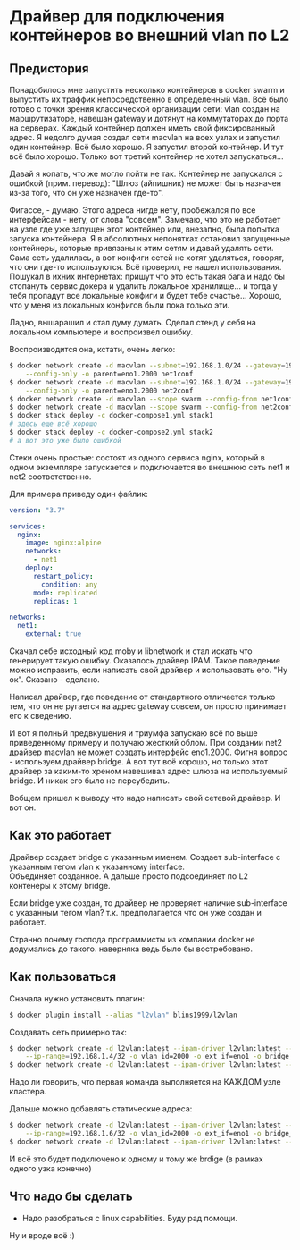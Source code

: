 # Драйвер для подключения контейнеров во внешний vlan по L2

## Предистория

Понадобилось мне запустить несколько контейнеров в docker swarm и выпустить их траффик непосредственно в определенный vlan. 
Всё было готово с точки зрения классической организации сети: vlan создан на маршрутизаторе, навешан gateway 
и дотянут на коммутаторах до порта на серверах. Каждый контейнер должен иметь свой фиксированный адрес.
Я недолго думая создал сети macvlan на всех узлах и запустил один контейнер.
Всё было хорошо. Я запустил второй контейнер. И тут всё было хорошо. Только вот третий контейнер не хотел запускаться...

Давай я копать, что же могло пойти не так. Контейнер не запускался с ошибкой (прим. перевод): "Шлюз (айпишник) не может 
быть назначен из-за того, что он уже назначен где-то". 

Фигассе, - думаю. Этого адреса нигде нету, пробежался по все интерфейсам - нету, от слова "совсем". Замечаю, что это 
не работает на узле где уже запущен этот контейнер или, внезапно, была попытка запуска контейнера. Я в абсолютных непонятках
остановил запущенные контейнеры, которые привязаны к этим сетям и давай удалять сети. Сама сеть удалилась, а вот конфиги 
сетей не хотят удаляться, говорят, что они где-то используются. Всё проверил, не нашел использования. Пошукал в ихних интернетах:
пришут что это есть такая бага и надо бы стопануть сервис докера и удалить локальное хранилище... и тогда у тебя пропадут 
все локальные конфиги и будет тебе счастье... Хорошо, что у меня из локальных конфигов были пока только эти.

Ладно, вышарашил и стал думу думать. Сделал стенд у себя на локальном компьютере и воспроизвел ошибку.

Воспроизводится она, кстати, очень легко:

```bash
$ docker network create -d macvlan --subnet=192.168.1.0/24 --gateway=192.168.1.1 --ip-range=192.168.1.2/32 \
    --config-only -o parent=eno1.2000 net1conf
$ docker network create -d macvlan --subnet=192.168.1.0/24 --gateway=192.168.1.1 --ip-range=192.168.1.3/32 \
    --config-only -o parent=eno1.2000 net2conf
$ docker network create -d macvlan --scope swarm --config-from net1conf net1 
$ docker network create -d macvlan --scope swarm --config-from net2conf net2
$ docker stack deploy -c docker-compose1.yml stack1
# здесь еще всё хорошо
$ docker stack deploy -c docker-compose2.yml stack2
# а вот это уже было ошибкой 
```

Стеки очень простые: состоят из одного сервиса nginx, который в одном экземпляре запускается и подключается во внешнюю 
сеть net1 и net2 соответственно.

Для примера приведу один файлик:
```yaml
version: "3.7"

services:
  nginx:
    image: nginx:alpine
    networks:
      - net1
    deploy:
      restart_policy:
        condition: any
      mode: replicated
      replicas: 1

networks:
  net1:
    external: true
```

Скачал себе исходный код moby и libnetwork и стал искать что генерирует такую ошибку. Оказалось драйвер IPAM. Такое поведение 
можно исправить, если написать свой драйвер и использовать его. "Ну ок". Сказано - сделано.

Написал драйвер, где поведение от стандартного отличается только тем, что он не ругается на адрес gateway совсем, 
он просто принимает его к сведению.

И вот я полный предвкушения и триумфа запускаю всё по выше приведенному примеру и получаю жесткий облом. При создании net2
драйвер macvlan не может создать интерфейс eno1.2000. Фигня вопрос - используем драйвер bridge. А вот тут всё хорошо, 
но только этот драйвер за каким-то хреном навешивал адрес шлюза на используемый bridge. И никак его было не переубедить.

Вобщем пришел к выводу что надо написать свой сетевой драйвер. И вот он.

## Как это работает   

Драйвер создает bridge с указанным именем. Создает sub-interface с указанным тегом vlan к указанному interface.  
Объединяет созданное.
А дальше просто подсоединяет по L2 контенеры к этому bridge.

Если bridge уже создан, то драйвер не проверяет наличие sub-interface с указанным тегом vlan? т.к. предполагается что он 
уже создан и работает.

Странно почему господа программисты из компании docker не додумались до такого. наверняка ведь было бы востребовано.

## Как пользоваться 

Сначала нужно установить плагин:
```bash
$ docker plugin install --alias "l2vlan" blins1999/l2vlan
```

Создавать сеть примерно так:
```bash
$ docker network create -d l2vlan:latest --ipam-driver l2vlan:latest --subnet=192.168.1.0/24 --gateway=192.168.1.1 \
    --ip-range=192.168.1.4/32 -o vlan_id=2000 -o ext_if=eno1 -o bridge_name=vlan2000 --config-only net1conf
$ docker network create -d l2vlan:latest --ipam-driver l2vlan:latest --scope swarm --config-from net1conf net1
```

Надо ли говорить, что первая команда выполняется на КАЖДОМ узле кластера.

Дальше можно добавлять статические адреса:
```bash
$ docker network create -d l2vlan:latest --ipam-driver l2vlan:latest --subnet=192.168.1.0/24 --gateway=192.168.1.1 \
    --ip-range=192.168.1.6/32 -o vlan_id=2000 -o ext_if=eno1 -o bridge_name=vlan2000 --config-only net2conf
$ docker network create -d l2vlan:latest --ipam-driver l2vlan:latest --scope swarm --config-from net2conf net2
```

И всё это будет подключено к одному и тому же brdige (в рамках одного узка конечно)

## Что надо бы сделать

 - Надо разобраться с linux сapabilities. Буду рад помощи. 
 

Ну и вроде всё :)